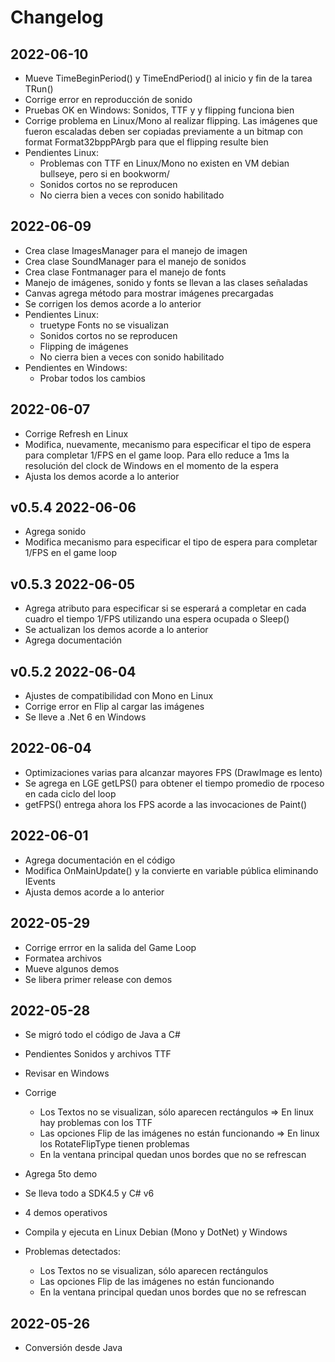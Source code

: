 # Changelog

## 2022-06-10

- Mueve TimeBeginPeriod() y TimeEndPeriod() al inicio y fin de la tarea TRun()
- Corrige error en reproducción de sonido
- Pruebas OK en Windows: Sonidos, TTF y y flipping funciona bien
- Corrige problema en Linux/Mono al realizar flipping. Las imágenes que fueron escaladas deben ser copiadas previamente a un bitmap con format Format32bppPArgb para que el flipping resulte bien
- Pendientes Linux:
  - Problemas con TTF en Linux/Mono no existen en VM debian bullseye, pero si en bookworm/
  - Sonidos cortos no se reproducen
  - No cierra bien a veces con sonido habilitado

## 2022-06-09

- Crea clase ImagesManager para el manejo de imagen
- Crea clase SoundManager para el manejo de sonidos
- Crea clase Fontmanager para el manejo de fonts
- Manejo de imágenes, sonido y fonts se llevan a las clases señaladas
- Canvas agrega método para mostrar imágenes precargadas
- Se corrigen los demos acorde a lo anterior
- Pendientes Linux:
  - truetype Fonts no se visualizan
  - Sonidos cortos no se reproducen
  - Flipping de imágenes
  - No cierra bien a veces con sonido habilitado
- Pendientes en Windows:
  - Probar todos los cambios

## 2022-06-07

- Corrige Refresh en Linux
- Modifica, nuevamente, mecanismo para especificar el tipo de espera para completar 1/FPS en el game loop. Para ello reduce a 1ms la resolución del clock de Windows en el momento de la espera
- Ajusta los demos acorde a lo anterior

## v0.5.4 2022-06-06

- Agrega sonido
- Modifica mecanismo para especificar el tipo de espera para completar 1/FPS en el game loop

## v0.5.3 2022-06-05

- Agrega atributo para especificar si se esperará a completar en cada cuadro el tiempo 1/FPS utilizando una espera ocupada o Sleep()
- Se actualizan los demos acorde a lo anterior
- Agrega documentación

## v0.5.2 2022-06-04

- Ajustes de compatibilidad con Mono en Linux
- Corrige error en Flip al cargar las imágenes
- Se lleve a .Net 6 en Windows

## 2022-06-04

- Optimizaciones varias para alcanzar mayores FPS (DrawImage es lento)
- Se agrega en LGE getLPS() para obtener el tiempo promedio de rpoceso en cada ciclo del loop
- getFPS() entrega ahora los FPS acorde a las invocaciones de Paint()

## 2022-06-01

- Agrega documentación en el código
- Modifica OnMainUpdate() y la convierte en variable pública eliminando IEvents
- Ajusta demos acorde a lo anterior

## 2022-05-29

- Corrige errror en la salida del Game Loop
- Formatea archivos
- Mueve algunos demos
- Se libera primer release con demos

## 2022-05-28

- Se migró todo el código de Java a C#
- Pendientes Sonidos y archivos TTF
- Revisar en Windows

- Corrige
  - Los Textos no se visualizan, sólo aparecen rectángulos => En linux hay problemas con los TTF
  - Las opciones Flip de las imágenes no están funcionando => En linux los RotateFlipType tienen problemas
  - En la ventana principal quedan unos bordes que no se refrescan
- Agrega 5to demo

- Se lleva todo a SDK4.5 y C# v6
- 4 demos operativos
- Compila y ejecuta en Linux Debian (Mono y DotNet) y Windows
- Problemas detectados:
  - Los Textos no se visualizan, sólo aparecen rectángulos
  - Las opciones Flip de las imágenes no están funcionando
  - En la ventana principal quedan unos bordes que no se refrescan

## 2022-05-26

- Conversión desde Java
